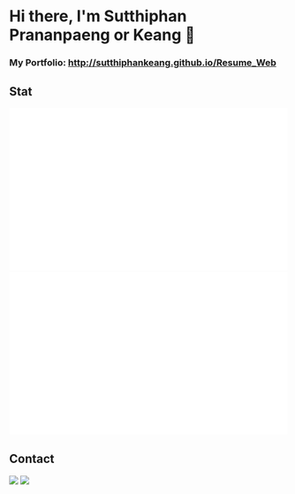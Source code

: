 # Hi there, I'm Sutthiphan Prananpaeng or Keang 👋

### My Portfolio: http://sutthiphankeang.github.io/Resume_Web


<!--
**sutthiphanKeang/sutthiphanKeang** is a ✨ _special_ ✨ repository because its `README.md` (this file) appears on your GitHub profile.

Here are some ideas to get you started:

- 🔭 I’m currently working on ...
- 🌱 I’m currently learning ...
- 👯 I’m looking to collaborate on ...
- 🤔 I’m looking for help with ...
- 💬 Ask me about ...
- 📫 How to reach me: ...
- 😄 Pronouns: ...
- ⚡ Fun fact: ...
-->
## Stat
![](https://raw.githubusercontent.com/sutthiphanKeang/github-stats/master/generated/overview.svg#gh-dark-mode-only)
![](https://raw.githubusercontent.com/sutthiphanKeang/github-stats/master/generated/languages.svg#gh-dark-mode-only)

## Contact
<a href="https://www.linkedin.com/in/sutthiphan-prananpaeng-88633b232/"  target="_blank"><img src="https://img.shields.io/badge/LinkedIn-0077B5?style=for-the-badge&logo=linkedin&logoColor=white"/></a>
<a href="mailto:sutthiphan_pranan@cmu.ac.th" target="_blank"><img src="https://img.shields.io/badge/Outlook-0078D4?style=for-the-badge&logo=microsoft-outlook&logoColor=white"/></a>
